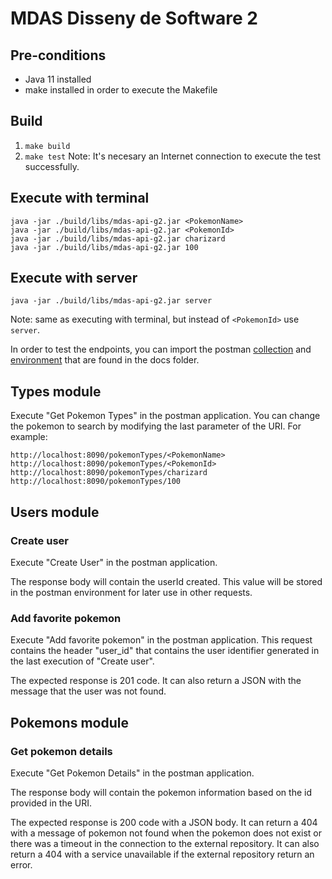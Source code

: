 # MDAS Disseny de Software 2

## Pre-conditions
- Java 11 installed
- make installed in order to execute the Makefile

## Build
1) `make build`
2) `make test`
Note: It's necesary an Internet connection to execute the test successfully.

## Execute with terminal
```
java -jar ./build/libs/mdas-api-g2.jar <PokemonName>
java -jar ./build/libs/mdas-api-g2.jar <PokemonId>
java -jar ./build/libs/mdas-api-g2.jar charizard
java -jar ./build/libs/mdas-api-g2.jar 100
```

## Execute with server
```
java -jar ./build/libs/mdas-api-g2.jar server
```
Note: same as executing with terminal, but instead of `<PokemonId>` use `server`.

In order to test the endpoints, you can import the postman [collection](/docs/Disseny2.postman_collection.json)
and [environment](/docs/Disseny2.postman_environment.json) that are found in the docs folder.

## Types module
Execute "Get Pokemon Types" in the postman application. You can change the pokemon to search by modifying the last
parameter of the URI. For example:

```
http://localhost:8090/pokemonTypes/<PokemonName>
http://localhost:8090/pokemonTypes/<PokemonId>
http://localhost:8090/pokemonTypes/charizard
http://localhost:8090/pokemonTypes/100
```

## Users module
### Create user
Execute "Create User" in the postman application.

The response body will contain the userId created. This value will be stored in the postman environment for later use
in other requests.

### Add favorite pokemon
Execute "Add favorite pokemon" in the postman application. This request contains the header "user_id" that contains the
user identifier generated in the last execution of "Create user".

The expected response is 201 code. It can also return a JSON with the message that the user was not found.


## Pokemons module
### Get pokemon details
Execute "Get Pokemon Details" in the postman application.

The response body will contain the pokemon information based on the id provided in the URI.

The expected response is 200 code with a JSON body. It can return a 404 with a message of pokemon not found when
the pokemon does not exist or there was a timeout in the connection to the external repository. It can also return a 404
with a service unavailable if the external repository return an error.
